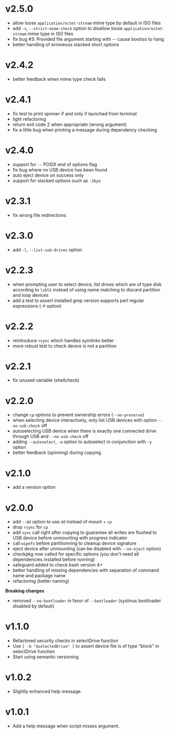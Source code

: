 # v2.5.0

- allow loose `application/octet-stream` mime type by default in ISO files
- add `-s`, `--strict-mime-check` option to disallow loose `application/octet-stream` mime type in ISO files
- fix bug #3: Provided file argument starting with -- cause bootiso to hang
- better handling of erroneous stacked short options

# v2.4.2

- better feedback when mime type check fails

# v2.4.1

- fix test to print spinner if and only if launched from terminal
- light refactoring
- return exit code 2 when appropriate (wrong argument)
- fix a little bug when printing a message during dependency checking

# v2.4.0

- support for `--` POSIX end of options flag
- fix bug where no USB device has been found
- auto eject device on success only
- support for stacked options such as `-Jbya`

# v2.3.1

- fix wrong file redirections

# v2.3.0

- add `-l`, `--list-usb-drives` option

# v2.2.3

- when prompting user to select device, list drives which are of type disk according to `lsblk` instead of using name matching to discard partition and loop devices
- add a test to assert installed grep version supports perl regular expressions (`-P` option)

# v2.2.2

- reintroduce `rsync` which handles symlinks better
- more robust test to check device is not a partition

# v2.2.1

- fix unused variable (shellcheck)

# v2.2.0

- change `cp` options to prevent ownership errors (`--no-preserve`)
- when selecting device interactively, only list USB devices with option `--no-usb-check` off
- autoselecting USB device when there is exactly one connected drive through USB and `--no-usb-check` off
- adding `--autoselect`, `-a` option to autoselect in conjunction with `-y` option
- better feedback (spinning) during copying

# v2.1.0

- add a version option

# v2.0.0

- add `--dd` option to use `dd` instead of mount + `cp`
- drop `rsync` for `cp`
- add `sync` call right after copying to guarantee all writes are flushed to USB device before unmounting with progress indicator
- call `wipefs` before partitionning to cleanup device signature
- eject device after unmounting (can be disabled with `--no-eject` option)
- checkpkg now called for specific options (you don't need all dependencies installed before running)
- safeguard added to check bash version 4+
- better handling of missing dependencies with separation of command name and package name
- refactoring (better naming)

**Breaking changes**

- removed `--no-bootloader` in favor of `--bootloader` (syslinux bootloader disabled by default)

# v1.1.0

- Refactored security checks in selectDrive function
- Use `[ -b "$selectedDrive" ]` to assert device file is of type "block" in selectDrive function
- Start using semantic versioning

# v1.0.2

- Slightly enhanced help message.

# v1.0.1

- Add a help message when script misses argument.
